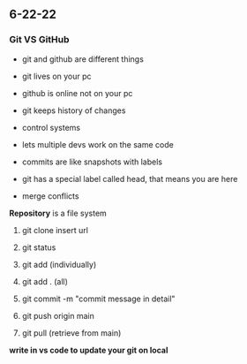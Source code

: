 ## 6-22-22

### Git VS GitHub

 + git and github are different things  

+ git lives on your pc

+ github is online not on your pc

+ git keeps history of changes

+ control systems

+ lets multiple devs work on the same code

+ commits are like snapshots with labels

+ git has a special label called head, that means you are here

+ merge conflicts

**Repository**
is a file system

1. git clone insert url

1. git status

1. git add (individually)

1. git add . (all)

1. git commit -m "commit message in detail"

1. git push origin main

1. git pull (retrieve from main)

**write in vs code to update your git on local**


